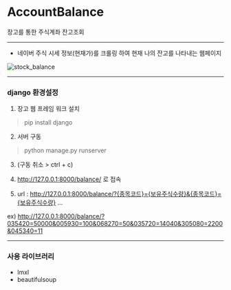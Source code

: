 # AccountBalance
장고를 통한 주식계좌 잔고조회

***
+ 네이버 주식 시세 정보(현재가)를 크롤링 하여 현재 나의 잔고를 나타내는 웹페이지

![stock_balance](https://user-images.githubusercontent.com/69666784/94119733-47193e00-fe8a-11ea-94f2-4fbcb171beeb.PNG)
***
### django 환경설정
1. 장고 웹 프레임 워크 설치
> pip install django

2. 서버 구동
> python manage.py runserver

3. (구동 취소 > ctrl + c)

4. http://127.0.0.1:8000/balance/ 로 접속

5. url : http://127.0.0.1:8000/balance/?{종목코드}={보유주식수량}&{종목코드}={보유주식수량} ...

ex) http://127.0.0.1:8000/balance/?035420=50000&005930=100&068270=50&035720=14040&305080=2200&045340=11

***
### 사용 라이브러리
+ lmxl
+ beautifulsoup
